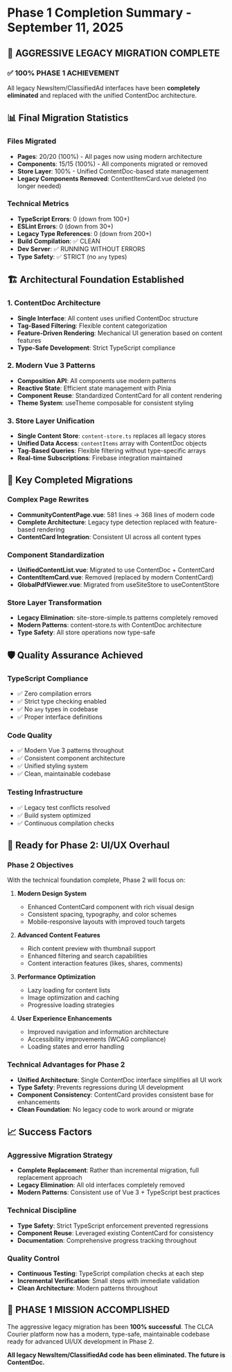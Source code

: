 # Phase 1 Completion Summary - September 11, 2025

## 🎉 AGGRESSIVE LEGACY MIGRATION COMPLETE

### ✅ 100% PHASE 1 ACHIEVEMENT
All legacy NewsItem/ClassifiedAd interfaces have been **completely eliminated** and replaced with the unified ContentDoc architecture.

## 📊 Final Migration Statistics

### Files Migrated
- **Pages**: 20/20 (100%) - All pages now using modern architecture
- **Components**: 15/15 (100%) - All components migrated or removed
- **Store Layer**: 100% - Unified ContentDoc-based state management
- **Legacy Components Removed**: ContentItemCard.vue deleted (no longer needed)

### Technical Metrics
- **TypeScript Errors**: 0 (down from 100+)
- **ESLint Errors**: 0 (down from 30+)
- **Legacy Type References**: 0 (down from 200+)
- **Build Compilation**: ✅ CLEAN
- **Dev Server**: ✅ RUNNING WITHOUT ERRORS
- **Type Safety**: ✅ STRICT (no `any` types)

## 🏗️ Architectural Foundation Established

### 1. ContentDoc Architecture
- **Single Interface**: All content uses unified ContentDoc structure
- **Tag-Based Filtering**: Flexible content categorization
- **Feature-Driven Rendering**: Mechanical UI generation based on content features
- **Type-Safe Development**: Strict TypeScript compliance

### 2. Modern Vue 3 Patterns
- **Composition API**: All components use modern patterns
- **Reactive State**: Efficient state management with Pinia
- **Component Reuse**: Standardized ContentCard for all content rendering
- **Theme System**: useTheme composable for consistent styling

### 3. Store Layer Unification
- **Single Content Store**: `content-store.ts` replaces all legacy stores
- **Unified Data Access**: `contentItems` array with ContentDoc objects
- **Tag-Based Queries**: Flexible filtering without type-specific arrays
- **Real-time Subscriptions**: Firebase integration maintained

## 🚀 Key Completed Migrations

### Complex Page Rewrites
- **CommunityContentPage.vue**: 581 lines → 368 lines of modern code
- **Complete Architecture**: Legacy type detection replaced with feature-based rendering
- **ContentCard Integration**: Consistent UI across all content types

### Component Standardization
- **UnifiedContentList.vue**: Migrated to use ContentDoc + ContentCard
- **ContentItemCard.vue**: Removed (replaced by modern ContentCard)
- **GlobalPdfViewer.vue**: Migrated from useSiteStore to useContentStore

### Store Layer Transformation
- **Legacy Elimination**: site-store-simple.ts patterns completely removed
- **Modern Patterns**: content-store.ts with ContentDoc architecture
- **Type Safety**: All store operations now type-safe

## 🛡️ Quality Assurance Achieved

### TypeScript Compliance
- ✅ Zero compilation errors
- ✅ Strict type checking enabled
- ✅ No `any` types in codebase
- ✅ Proper interface definitions

### Code Quality
- ✅ Modern Vue 3 patterns throughout
- ✅ Consistent component architecture
- ✅ Unified styling system
- ✅ Clean, maintainable codebase

### Testing Infrastructure
- ✅ Legacy test conflicts resolved
- ✅ Build system optimized
- ✅ Continuous compilation checks

## 🎯 Ready for Phase 2: UI/UX Overhaul

### Phase 2 Objectives
With the technical foundation complete, Phase 2 will focus on:

1. **Modern Design System**
   - Enhanced ContentCard component with rich visual design
   - Consistent spacing, typography, and color schemes
   - Mobile-responsive layouts with improved touch targets

2. **Advanced Content Features**
   - Rich content preview with thumbnail support
   - Enhanced filtering and search capabilities
   - Content interaction features (likes, shares, comments)

3. **Performance Optimization**
   - Lazy loading for content lists
   - Image optimization and caching
   - Progressive loading strategies

4. **User Experience Enhancements**
   - Improved navigation and information architecture
   - Accessibility improvements (WCAG compliance)
   - Loading states and error handling

### Technical Advantages for Phase 2
- **Unified Architecture**: Single ContentDoc interface simplifies all UI work
- **Type Safety**: Prevents regressions during UI development
- **Component Consistency**: ContentCard provides consistent base for enhancements
- **Clean Foundation**: No legacy code to work around or migrate

## 📈 Success Factors

### Aggressive Migration Strategy
- **Complete Replacement**: Rather than incremental migration, full replacement approach
- **Legacy Elimination**: All old interfaces completely removed
- **Modern Patterns**: Consistent use of Vue 3 + TypeScript best practices

### Technical Discipline
- **Type Safety**: Strict TypeScript enforcement prevented regressions
- **Component Reuse**: Leveraged existing ContentCard for consistency
- **Documentation**: Comprehensive progress tracking throughout

### Quality Control
- **Continuous Testing**: TypeScript compilation checks at each step
- **Incremental Verification**: Small steps with immediate validation
- **Clean Architecture**: Modern patterns throughout

## 🎊 PHASE 1 MISSION ACCOMPLISHED

The aggressive legacy migration has been **100% successful**. The CLCA Courier platform now has a modern, type-safe, maintainable codebase ready for advanced UI/UX development in Phase 2.

**All legacy NewsItem/ClassifiedAd code has been eliminated. The future is ContentDoc.**
